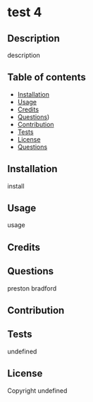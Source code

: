 # test 4
  ## Description
  description
  ## Table of contents
  * [Installation](#installation)
  * [Usage](#usage)
  * [Credits](#credits)
  * [Questions](#questions))
  * [Contribution](#contribution)
  * [Tests](#tests)
  * [License](#license)
  * [Questions](#questions)
  
  ## Installation
  install

  ## Usage
  usage

  ## Credits


  ## Questions
  preston
  bradford

  ## Contribution
  

  ## Tests
  undefined

  ## License
  Copyright <YEAR> <preston>
  undefined

